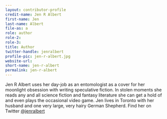 ```yaml
---
layout: contributor-profile
credit-name: Jen R Albert
first-name: Jen
last-name: Albert
file-as: a
role: author
role-2:
role-3:
title: Author
twitter-handle: jenralbert
profile-pic: jen-r-albert.jpg
website-url:
short-name: jen-r-albert
permalink: jen-r-albert
---
```

Jen R Albert uses her day-job as an entomologist as a cover for her moonlight obsession with writing speculative fiction. In stolen moments she reads any and all science fiction and fantasy literature she can get a hold of and even plays the occasional video game. Jen lives in Toronto with her husband and one very large, very hairy German Shepherd. Find her on Twitter [@jenralbert](https://twitter.com/jenralbert)
